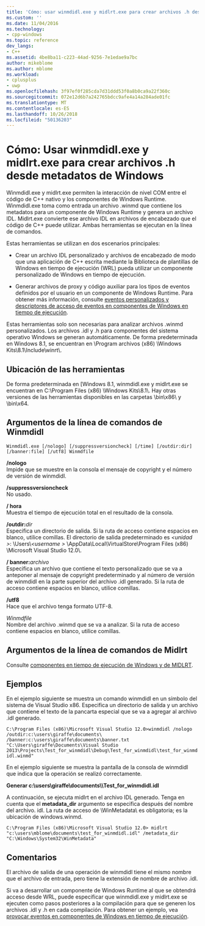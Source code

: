 ```yaml
---
title: 'Cómo: usar winmdidl.exe y midlrt.exe para crear archivos .h desde metadatos de windows | Microsoft Docs'
ms.custom: ''
ms.date: 11/04/2016
ms.technology:
- cpp-windows
ms.topic: reference
dev_langs:
- C++
ms.assetid: 4be8ba11-c223-44ad-9256-7e1edae9a7bc
author: mikeblome
ms.author: mblome
ms.workload:
- cplusplus
- uwp
ms.openlocfilehash: 3f97ef0f285cda7d31ddd53f0a8b0ca9a22f360c
ms.sourcegitcommit: 072e12d6b7a242765bdcc9afe4a14a284ade01fc
ms.translationtype: MT
ms.contentlocale: es-ES
ms.lasthandoff: 10/26/2018
ms.locfileid: "50136203"
---
```

# <a name="how-to-use-winmdidlexe-and-midlrtexe-to-create-h-files-from-windows-metadata"></a>Cómo: Usar winmdidl.exe y midlrt.exe para crear archivos .h desde metadatos de Windows

Winmdidl.exe y midlrt.exe permiten la interacción de nivel COM entre el código de C++ nativo y los componentes de Windows Runtime. Winmdidl.exe toma como entrada un archivo .winmd que contiene los metadatos para un componente de Windows Runtime y genera un archivo IDL. Midlrt.exe convierte ese archivo IDL en archivos de encabezado que el código de C++ puede utilizar. Ambas herramientas se ejecutan en la línea de comandos.

Estas herramientas se utilizan en dos escenarios principales:

- Crear un archivo IDL personalizado y archivos de encabezado de modo que una aplicación de C++ escrita mediante la Biblioteca de plantillas de Windows en tiempo de ejecución (WRL) pueda utilizar un componente personalizado de Windows en tiempo de ejecución.

- Generar archivos de proxy y código auxiliar para los tipos de eventos definidos por el usuario en un componente de Windows Runtime. Para obtener más información, consulte [eventos personalizados y descriptores de acceso de eventos en componentes de Windows en tiempo de ejecución](/uwp/winrt-components/custom-events-and-event-accessors-in-windows-runtime-components).

Estas herramientas solo son necesarias para analizar archivos .winmd personalizados. Los archivos .idl y .h para componentes del sistema operativo Windows se generan automáticamente. De forma predeterminada en Windows 8.1, se encuentran en \Program archivos (x86) \Windows Kits\8.1\Include\winrt\\.

## <a name="location-of-the-tools"></a>Ubicación de las herramientas

De forma predeterminada en [Windows 8.1, winmdidl.exe y midlrt.exe se encuentran en C:\Program Files (x86) \Windows Kits\8.1\\. Hay otras versiones de las herramientas disponibles en las carpetas \bin\x86\ y \bin\x64\.

## <a name="winmdidl-command-line-arguments"></a>Argumentos de la línea de comandos de Winmdidl

```
Winmdidl.exe [/nologo] [/suppressversioncheck] [/time] [/outdir:dir] [/banner:file] [/utf8] Winmdfile
```

**/nologo**<br/>
Impide que se muestre en la consola el mensaje de copyright y el número de versión de winmdidl.

**/suppressversioncheck**<br/>
No usado.

**/ hora**<br/>
Muestra el tiempo de ejecución total en el resultado de la consola.

**/outdir:**<em>dir</em><br/>
Especifica un directorio de salida. Si la ruta de acceso contiene espacios en blanco, utilice comillas. El directorio de salida predeterminado es  *\<unidad >*: \Users\\*\<username >* \AppData\Local\VirtualStore\Program Files (x86) \Microsoft Visual Studio 12.0\\.

**/ banner:**<em>archivo</em><br/>
Especifica un archivo que contiene el texto personalizado que se va a anteponer al mensaje de copyright predeterminado y al número de versión de winmdidl en la parte superior del archivo .idl generado. Si la ruta de acceso contiene espacios en blanco, utilice comillas.

**/utf8**<br/>
Hace que el archivo tenga formato UTF-8.

*Winmdfile*<br/>
Nombre del archivo .winmd que se va a analizar. Si la ruta de acceso contiene espacios en blanco, utilice comillas.

## <a name="midlrt-command-line-arguments"></a>Argumentos de la línea de comandos de Midlrt

Consulte [componentes en tiempo de ejecución de Windows y de MIDLRT](/windows/desktop/Midl/midlrt-and-windows-runtime-components).

## <a name="examples"></a>Ejemplos

En el ejemplo siguiente se muestra un comando winmdidl en un símbolo del sistema de Visual Studio x86. Especifica un directorio de salida y un archivo que contiene el texto de la pancarta especial que se va a agregar al archivo .idl generado.

`C:\Program Files (x86)\Microsoft Visual Studio 12.0>winmdidl /nologo /outdir:c:\users\giraffe\documents\ /banner:c:\users\giraffe\documents\banner.txt "C:\Users\giraffe\Documents\Visual Studio 2013\Projects\Test_for_winmdidl\Debug\Test_for_winmdidl\test_for_winmdidl.winmd"`

En el ejemplo siguiente se muestra la pantalla de la consola de winmdidl que indica que la operación se realizó correctamente.

**Generar c:\users\giraffe\documents\\\Test_for_winmdidl.idl**

A continuación, se ejecuta midlrt en el archivo IDL generado. Tenga en cuenta que el **metadata_dir** argumento se especifica después del nombre del archivo. idl. La ruta de acceso de \WinMetadata\ es obligatoria; es la ubicación de windows.winmd.

`C:\Program Files (x86)\Microsoft Visual Studio 12.0> midlrt "c:\users\mblome\documents\test_for_winmdidl.idl" /metadata_dir "C:\Windows\System32\WinMetadata"`

## <a name="remarks"></a>Comentarios

El archivo de salida de una operación de winmdidl tiene el mismo nombre que el archivo de entrada, pero tiene la extensión de nombre de archivo .idl.

Si va a desarrollar un componente de Windows Runtime al que se obtendrá acceso desde WRL, puede especificar que winmdidl.exe y midlrt.exe se ejecuten como pasos posteriores a la compilación para que se generen los archivos .idl y .h en cada compilación. Para obtener un ejemplo, vea [provocar eventos en componentes de Windows en tiempo de ejecución](/uwp/winrt-components/raising-events-in-windows-runtime-components).
